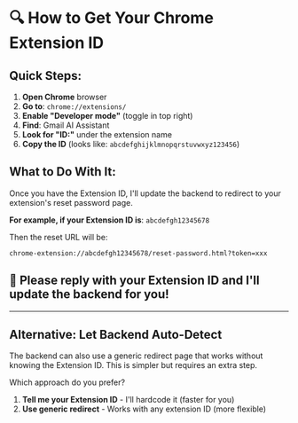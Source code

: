 # 🔍 How to Get Your Chrome Extension ID

## Quick Steps:

1. **Open Chrome** browser
2. **Go to**: `chrome://extensions/`
3. **Enable "Developer mode"** (toggle in top right)
4. **Find**: Gmail AI Assistant
5. **Look for "ID:"** under the extension name
6. **Copy the ID** (looks like: `abcdefghijklmnopqrstuvwxyz123456`)

## What to Do With It:

Once you have the Extension ID, I'll update the backend to redirect to your extension's reset password page.

**For example, if your Extension ID is**: `abcdefgh12345678`

Then the reset URL will be:
```
chrome-extension://abcdefgh12345678/reset-password.html?token=xxx
```

## 🎯 **Please reply with your Extension ID and I'll update the backend for you!**

---

## Alternative: Let Backend Auto-Detect

The backend can also use a generic redirect page that works without knowing the Extension ID. This is simpler but requires an extra step.

Which approach do you prefer?
1. **Tell me your Extension ID** - I'll hardcode it (faster for you)
2. **Use generic redirect** - Works with any extension ID (more flexible)
